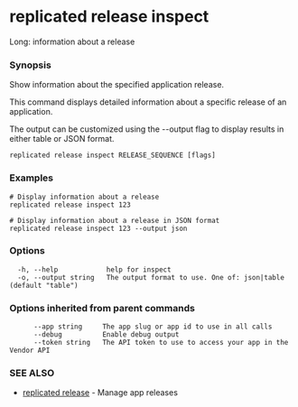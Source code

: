 # replicated release inspect

Long: information about a release

### Synopsis

Show information about the specified application release.

This command displays detailed information about a specific release of an application.

The output can be customized using the --output flag to display results in
either table or JSON format.
		

```
replicated release inspect RELEASE_SEQUENCE [flags]
```

### Examples

```
# Display information about a release
replicated release inspect 123

# Display information about a release in JSON format
replicated release inspect 123 --output json
```

### Options

```
  -h, --help            help for inspect
  -o, --output string   The output format to use. One of: json|table (default "table")
```

### Options inherited from parent commands

```
      --app string     The app slug or app id to use in all calls
      --debug          Enable debug output
      --token string   The API token to use to access your app in the Vendor API
```

### SEE ALSO

* [replicated release](replicated-cli-release)	 - Manage app releases